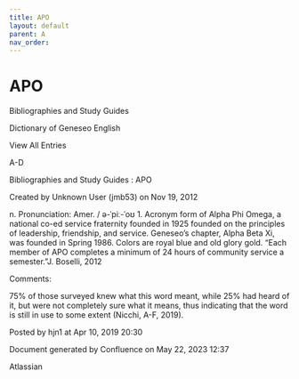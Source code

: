 ```yaml
---
title: APO
layout: default
parent: A
nav_order:
---
```


# APO

Bibliographies and Study Guides

Dictionary of Geneseo English

View All Entries

A-D

Bibliographies and Study Guides : APO

Created by  Unknown User (jmb53) on Nov 19, 2012

n. Pronunciation: Amer. / ə-ˈpiː-ˈoʊ 1. Acronym form of Alpha Phi Omega, a national co-ed service fraternity founded in 1925 founded on the principles of leadership, friendship, and service. Geneseo’s chapter, Alpha Beta Xi, was founded in Spring 1986. Colors are royal blue and old glory gold. “Each member of APO completes a minimum of 24 hours of community service a semester.”J. Boselli, 2012

Comments:

75% of those surveyed knew what this word meant, while 25% had heard of it, but were not completely sure what it means, thus indicating that the word is still in use to some extent (Nicchi, A-F, 2019). 

Posted by hjn1 at Apr 10, 2019 20:30

Document generated by Confluence on May 22, 2023 12:37

Atlassian
